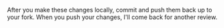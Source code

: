 After you make these changes locally, commit and push them back up to your fork. When you push your changes, I'll come back for another review.